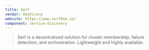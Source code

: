 ```yaml
---
title: Serf
vendor: Hashicorp
website: https://www.serfdom.io/
component: service-discovery
---
```

> Serf is a decentralized solution for cluster membership, failure detection, and orchestration. Lightweight and highly available.
